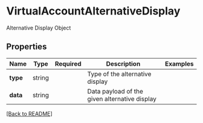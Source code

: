 # VirtualAccountAlternativeDisplay

Alternative Display Object

## Properties

| Name | Type | Required | Description | Examples |
|------------|:-------------:|:-------------:|-------------|:-------------:|
| **type** | string |  | Type of the alternative display | | |
**data** | string |  | Data payload of the given alternative display | | |



[[Back to README]](../../README.md)